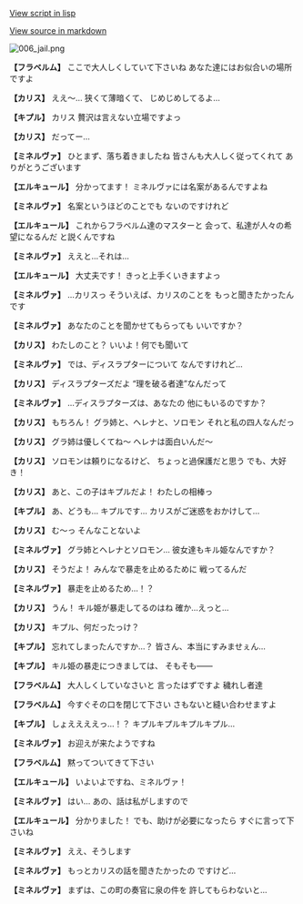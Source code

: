 [View script in lisp](../scripts/210121060.txt)

[View source in markdown](210121060.md)

![006_jail.png](../images/backgrounds/006_jail.png)

**【フラベルム】**
ここで大人しくしていて下さいね
あなた達にはお似合いの場所ですよ

**【カリス】**
ええ～…
狭くて薄暗くて、
じめじめしてるよ…

**【キプル】**
カリス
贅沢は言えない立場ですよっ

**【カリス】**
だってー…

**【ミネルヴァ】**
ひとまず、落ち着きましたね
皆さんも大人しく従ってくれて
ありがとうございます

**【エルキュール】**
分かってます！
ミネルヴァには名案があるんですよね

**【ミネルヴァ】**
名案というほどのことでも
ないのですけれど

**【エルキュール】**
これからフラベルム達のマスターと
会って、私達が人々の希望になるんだ
と説くんですね

**【ミネルヴァ】**
ええと…それは…

**【エルキュール】**
大丈夫です！
きっと上手くいきますよっ

**【ミネルヴァ】**
…カリスっ
そういえば、カリスのことを
もっと聞きたかったんです

**【ミネルヴァ】**
あなたのことを聞かせてもらっても
いいですか？

**【カリス】**
わたしのこと？
いいよ！何でも聞いて

**【ミネルヴァ】**
では、ディスラプターについて
なんですけれど…

**【カリス】**
ディスラプターズだよ
“理を破る者達”なんだって

**【ミネルヴァ】**
…ディスラプターズは、あなたの
他にもいるのですか？

**【カリス】**
もちろん！
グラ姉と、ヘレナと、ソロモン
それと私の四人なんだっ

**【カリス】**
グラ姉は優しくてね～
ヘレナは面白いんだ～

**【カリス】**
ソロモンは頼りになるけど、
ちょっと過保護だと思う
でも、大好き！

**【カリス】**
あと、この子はキプルだよ！
わたしの相棒っ

**【キプル】**
あ、どうも…
キプルです…
カリスがご迷惑をおかけして…

**【カリス】**
む～っ
そんなことないよ

**【ミネルヴァ】**
グラ姉とヘレナとソロモン…
彼女達もキル姫なんですか？

**【カリス】**
そうだよ！
みんなで暴走を止めるために
戦ってるんだ

**【ミネルヴァ】**
暴走を止めるため…！？

**【カリス】**
うん！
キル姫が暴走してるのはね
確か…えっと…

**【カリス】**
キプル、何だったっけ？

**【キプル】**
忘れてしまったんですか…？
皆さん、本当にすみませぇん…

**【キプル】**
キル姫の暴走につきましては、
そもそも――

**【フラベルム】**
大人しくしていなさいと
言ったはずですよ
穢れし者達

**【フラベルム】**
今すぐその口を閉じて下さい
さもないと縫い合わせますよ

**【キプル】**
しょええええっ…！？
キプルキプルキプルキプル…

**【ミネルヴァ】**
お迎えが来たようですね

**【フラベルム】**
黙ってついてきて下さい

**【エルキュール】**
いよいよですね、ミネルヴァ！

**【ミネルヴァ】**
はい…
あの、話は私がしますので

**【エルキュール】**
分かりました！
でも、助けが必要になったら
すぐに言って下さいね

**【ミネルヴァ】**
ええ、そうします

**【ミネルヴァ】**
もっとカリスの話を聞きたかったの
ですけど…

**【ミネルヴァ】**
まずは、この町の奏官に泉の件を
許してもらわないと…